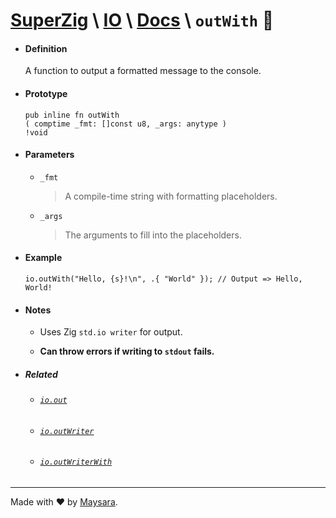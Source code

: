 # **[SuperZig](https://github.com/Super-ZIG)** \ **[IO](../../README.md)** \ **[Docs](../readme.md)** \ **`outWith`** 📢

- #### **Definition**

    A function to output a formatted message to the console.

- #### **Prototype**

    ```zig
    pub inline fn outWith
    ( comptime _fmt: []const u8, _args: anytype )
    !void
    ```

- #### **Parameters**

  - `_fmt`
      
      > A compile-time string with formatting placeholders.

  - `_args`
    
    > The arguments to fill into the placeholders.

- #### **Example**

    ```zig
    io.outWith("Hello, {s}!\n", .{ "World" }); // Output => Hello, World!
    ```

- #### **Notes**
  
    - Uses Zig `std.io writer` for output.

    - **Can throw errors if writing to `stdout` fails.**

- ##### Related

  - ###### [`io.out`](./out.md)
  
  - ###### [`io.outWriter`](./outWriter.md)
  
  - ###### [`io.outWriterWith`](./outWriterWith.md)

---

Made with ❤️ by [Maysara](http://github.com/maysara-elshewehy).